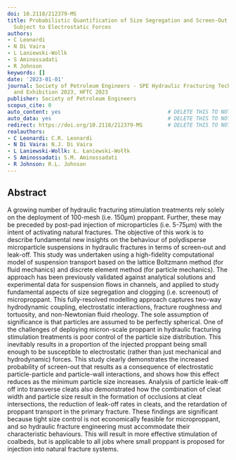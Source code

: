```yaml
---
doi: 10.2118/212379-MS
title: Probabilistic Quantification of Size Segregation and Screen-Out of Microparticles
  Subject to Electrostatic Forces
authors:
- C Leonardi
- N Di Vaira
- L Laniewski-Wollk
- S Aminossadati
- R Johnson
keywords: []
date: '2023-01-01'
journal: Society of Petroleum Engineers - SPE Hydraulic Fracturing Technology Conference
  and Exhibition 2023, HFTC 2023
publisher: Society of Petroleum Engineers
scopus_cite: 0
auto_content: yes                                  # DELETE THIS TO NOT AUTO GENERATE CONTENT
auto_data: yes                                     # DELETE THIS TO NOT AUTO GENERATE METADATA
redirect: https://doi.org/10.2118/212379-MS        # DELETE THIS TO NOT REDIRECT
realauthors:
- C Leonardi: C.R. Leonardi
- N Di Vaira: N.J. Di Vaira
- L Laniewski-Wollk: Ł. Łaniewski-Wołłk
- S Aminossadati: S.M. Aminossadati
- R Johnson: R.L. Johnson
---
```



## Abstract
A growing number of hydraulic fracturing stimulation treatments rely solely on the deployment of 100-mesh (i.e. 150μm) proppant. Further, these may be preceded by post-pad injection of microparticles (i.e. 5-75μm) with the intent of activating natural fractures. The objective of this work is to describe fundamental new insights on the behaviour of polydisperse microparticle suspensions in hydraulic fractures in terms of screen-out and leak-off. This study was undertaken using a high-fidelity computational model of suspension transport based on the lattice Boltzmann method (for fluid mechanics) and discrete element method (for particle mechanics). The approach has been previously validated against analytical solutions and experimental data for suspension flows in channels, and applied to study fundamental aspects of size segregation and clogging (i.e. screenout) of microproppant. This fully-resolved modelling approach captures two-way hydrodynamic coupling, electrostatic interactions, fracture roughness and tortuosity, and non-Newtonian fluid rheology. The sole assumption of significance is that particles are assumed to be perfectly spherical. One of the challenges of deploying micron-scale proppant in hydraulic fracturing stimulation treatments is poor control of the particle size distribution. This inevitably results in a proportion of the injected proppant being small enough to be susceptible to electrostatic (rather than just mechanical and hydrodynamic) forces. This study clearly demonstrates the increased probability of screen-out that results as a consequence of electrostatic particle-particle and particle-wall interactions, and shows how this effect reduces as the minimum particle size increases. Analysis of particle leak-off off into transverse cleats also demonstrated how the combination of cleat width and particle size result in the formation of occlusions at cleat intersections, the reduction of leak-off rates in cleats, and the retardation of proppant transport in the primary fracture. These findings are significant because tight size control is not economically feasible for microproppant, and so hydraulic fracture engineering must accommodate their characteristic behaviours. This will result in more effective stimulation of coalbeds, but is applicable to all jobs where small proppant is proposed for injection into natural fracture systems.
